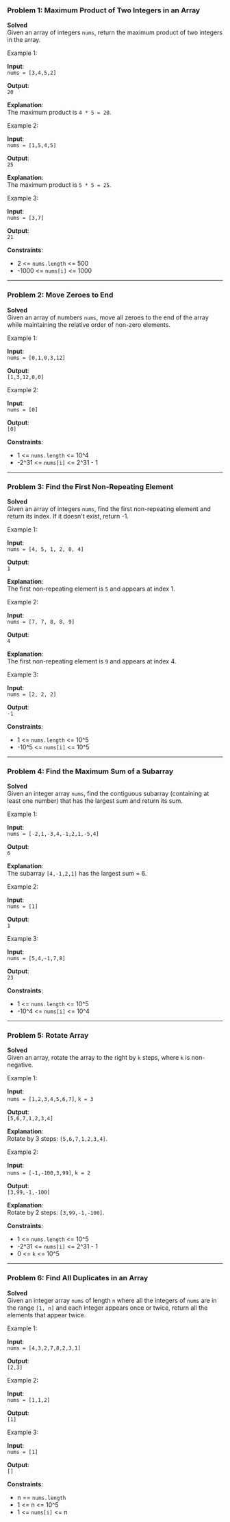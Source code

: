 ### **Problem 1: Maximum Product of Two Integers in an Array**  
**Solved**  
Given an array of integers `nums`, return the maximum product of two integers in the array.

Example 1:

**Input**:  
`nums = [3,4,5,2]`

**Output**:  
`20`

**Explanation**:  
The maximum product is `4 * 5 = 20`.

Example 2:

**Input**:  
`nums = [1,5,4,5]`

**Output**:  
`25`

**Explanation**:  
The maximum product is `5 * 5 = 25`.

Example 3:

**Input**:  
`nums = [3,7]`

**Output**:  
`21`

**Constraints**:
- 2 <= `nums.length` <= 500
- -1000 <= `nums[i]` <= 1000

---

### **Problem 2: Move Zeroes to End**  
**Solved**  
Given an array of numbers `nums`, move all zeroes to the end of the array while maintaining the relative order of non-zero elements.

Example 1:

**Input**:  
`nums = [0,1,0,3,12]`

**Output**:  
`[1,3,12,0,0]`

Example 2:

**Input**:  
`nums = [0]`

**Output**:  
`[0]`

**Constraints**:
- 1 <= `nums.length` <= 10^4
- -2^31 <= `nums[i]` <= 2^31 - 1

---

### **Problem 3: Find the First Non-Repeating Element**  
**Solved**  
Given an array of integers `nums`, find the first non-repeating element and return its index. If it doesn't exist, return -1.

Example 1:

**Input**:  
`nums = [4, 5, 1, 2, 0, 4]`

**Output**:  
`1`

**Explanation**:  
The first non-repeating element is `5` and appears at index 1.

Example 2:

**Input**:  
`nums = [7, 7, 8, 8, 9]`

**Output**:  
`4`

**Explanation**:  
The first non-repeating element is `9` and appears at index 4.

Example 3:

**Input**:  
`nums = [2, 2, 2]`

**Output**:  
`-1`

**Constraints**:
- 1 <= `nums.length` <= 10^5
- -10^5 <= `nums[i]` <= 10^5

---

### **Problem 4: Find the Maximum Sum of a Subarray**  
**Solved**  
Given an integer array `nums`, find the contiguous subarray (containing at least one number) that has the largest sum and return its sum.

Example 1:

**Input**:  
`nums = [-2,1,-3,4,-1,2,1,-5,4]`

**Output**:  
`6`

**Explanation**:  
The subarray `[4,-1,2,1]` has the largest sum = 6.

Example 2:

**Input**:  
`nums = [1]`

**Output**:  
`1`

Example 3:

**Input**:  
`nums = [5,4,-1,7,8]`

**Output**:  
`23`

**Constraints**:
- 1 <= `nums.length` <= 10^5
- -10^4 <= `nums[i]` <= 10^4

---

### **Problem 5: Rotate Array**  
**Solved**  
Given an array, rotate the array to the right by `k` steps, where `k` is non-negative.

Example 1:

**Input**:  
`nums = [1,2,3,4,5,6,7]`, `k = 3`

**Output**:  
`[5,6,7,1,2,3,4]`

**Explanation**:  
Rotate by 3 steps: `[5,6,7,1,2,3,4]`.

Example 2:

**Input**:  
`nums = [-1,-100,3,99]`, `k = 2`

**Output**:  
`[3,99,-1,-100]`

**Explanation**:  
Rotate by 2 steps: `[3,99,-1,-100]`.

**Constraints**:
- 1 <= `nums.length` <= 10^5
- -2^31 <= `nums[i]` <= 2^31 - 1
- 0 <= `k` <= 10^5

---

### **Problem 6: Find All Duplicates in an Array**  
**Solved**  
Given an integer array `nums` of length `n` where all the integers of `nums` are in the range `[1, n]` and each integer appears once or twice, return all the elements that appear twice.

Example 1:

**Input**:  
`nums = [4,3,2,7,8,2,3,1]`

**Output**:  
`[2,3]`

Example 2:

**Input**:  
`nums = [1,1,2]`

**Output**:  
`[1]`

Example 3:

**Input**:  
`nums = [1]`

**Output**:  
`[]`

**Constraints**:
- n == `nums.length`
- 1 <= n <= 10^5
- 1 <= `nums[i]` <= n
